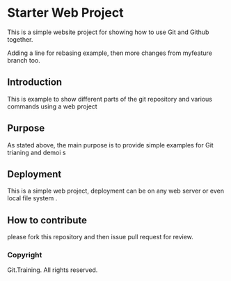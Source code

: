 # Starter Web Project

This is a simple website project for showing how to use Git and Github together.

Adding a line for rebasing example, then more changes from myfeature branch too.


## Introduction
This is example to show different parts of the git repository and various commands using a web project
## Purpose
As stated above, the main purpose is to provide simple examples for Git trianing and demoi
s 
## Deployment
This is a simple web project, deployment can be on any web server or even local file system
.
## How to contribute
please fork this repository and then issue pull request for review.
### Copyright
Git.Training.
All rights reserved. 


